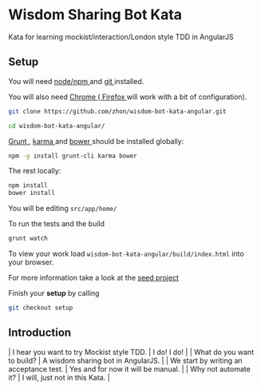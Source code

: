 Wisdom Sharing Bot Kata
=======================

Kata for learning mockist/interaction/London style TDD in AngularJS

Setup
-----

You will need [ node/npm ]( http://nodejs.org/ ) and [ git ]( http://git-scm.com/ ) installed.

You will also need [ Chrome ]( https://www.google.com/intl/en/chrome/browser/ ) ([ Firefox ]( http://www.mozilla.org/en-US/firefox/new/ ) will work with a bit of configuration).

```bash
git clone https://github.com/zhon/wisdom-bot-kata-angular.git

cd wisdom-bot-kata-angular/
```

[ Grunt ]( http://gruntjs.com/ ), [ karma ]( https://github.com/karma-runner/karma ) and [ bower ]( https://github.com/bower/bower ) should be installed globally:


```bash
npm -g install grunt-cli karma bower
```

The rest locally:

```bash
npm install
bower install
```

You will be editing ``src/app/home/``

To run the tests and the build

```bash
grunt watch
```
To view your work load ``wisdom-bot-kata-angular/build/index.html`` into your browser.

For more information take a look at the [ seed project ]( https://github.com/ngbp/ngbp/tree/v0.3.1-release )

Finish your __setup__ by calling

```bash
git checkout setup
```

Introduction
------------

| I hear you want to try Mockist style TDD. | I do! I do! |
| What do you want to build? | A wisdom sharing bot in AngularJS. |
| We start by writing an acceptance test. | Yes and for now it will be manual. |
| Why not automate it? | I will, just not in this Kata. |


